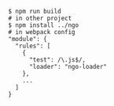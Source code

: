     $ npm run build
    # in other project
    $ npm install ../ngo
    # in webpack config
    "module": {
      "rules": [
        {
          "test": /\.js$/,
          "loader": "ngo-loader"
        },
        ...
      ]
    }
